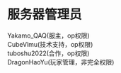 # 服务器管理员
Yakamo_QAQ(服主，op权限)<br>
CubeVlmu(技术支持，op权限)<br>
tuboshu2022(合作，op权限)<br>
DragonHaoYu(玩家管理，非完全权限)
